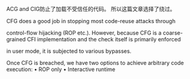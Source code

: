 ACG and CIG防止了加载不受信任的代码。
所以这篇文章选择了绕过。

CFG does a good job in stopping most code-reuse attacks through

control-flow hijacking (ROP etc.). However, because CFG is a coarse-grained CFI implementation and the check itself is primarily enforced

in user mode, it is subjected to various bypasses.

Once CFG is breached, we have two options to achieve arbitrary code execution:
    • ROP only
    • Interactive runtime